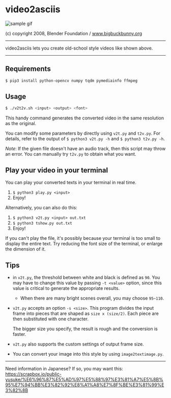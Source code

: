 # video2asciis

![sample gif](https://github.com/private-yusuke/video2asciis/blob/master/sample.gif?raw=true)

(c) copyright 2008, Blender Foundation / www.bigbuckbunny.org

---

video2asciis lets you create old-school style videos like shown above.

---

## Requirements

```sh
$ pip3 install python-opencv numpy tqdm pymediainfo ffmpeg
```

## Usage

```sh
$ ./v2t2v.sh <input> <output> <font>
```

This handy command generates the converted video in the same resolution as the original.

You can modify some parameters by directly using `v2t.py` and `t2v.py`. For details, refer to the output of `$ python3 v2t.py -h` and `$ python3 t2v.py -h`.

*Note*: If the given file doesn't have an audio track, then this script may throw an error. You can manually try `t2v.py` to obtain what you want.

## Play your video in your terminal

You can play your converted texts in your terminal in real time.

1. `$ python3 play.py <input>`
2. Enjoy!

Alternatively, you can also do this:

1. `$ python3 v2t.py <input> out.txt`
2. `$ python3 tshow.py out.txt`
3. Enjoy!

If you can't play the file, it's possibly because your terminal is too small to display the entire text. Try reducing the font size of the terminal, or enlarge the dimension of it.

## Tips

* in `v2t.py`, the threshold between white and black is defined as `90`. You may have to change this value by passing `-t <value>` option, since this value is critical to generate the appropriate results.
   * When there are many bright scenes overall, you may choose `95~110`.
* `v2t.py` accepts an option `-s <size>`. This program divides the input frame into pieces that are shaped as `size x (size/2)`. Each piece are then substituted with one character.
    
    The bigger size you specify, the result is rough and the conversion is faster.
* `v2t.py` also supports the custom settings of output frame size.
* You can convert your image into this style by using `image2textimage.py`.

---

Need information in Japanese? If so, you may want this: https://scrapbox.io/public-yusuke/%E6%96%87%E5%AD%97%E5%88%97%E3%81%A7%E5%8B%95%E7%94%BB%E3%82%92%E8%A1%A8%E7%8F%BE%E3%81%99%E3%82%8B
